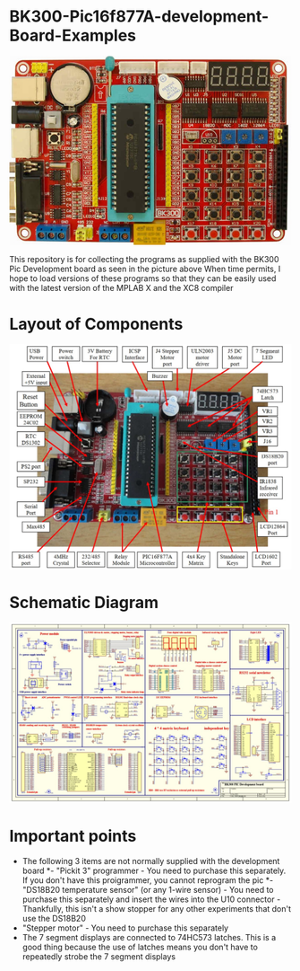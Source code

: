 # BK300-Pic16f877A-development-Board-Examples
<img src="BK300.jpg" alt="BK300 Dev board"/>

This repository is for collecting the programs as supplied with the BK300 Pic Development board as seen in the picture above
When time permits, I hope to load versions of these programs so that they can be easily used with the latest version of the MPLAB X and the XC8 compiler


# Layout of Components
<img src="BK300_Layout.jpg" alt="BK300 Layout"/>


# Schematic Diagram
<img src="BK300_Circuit_Diagram.jpg" alt="BK300 Schematics"/>

# Important points
 - The following 3 items are not normally supplied with the development board
  *- "Pickit 3" programmer  - You need to purchase this separately. If you don't have this proigrammer, you cannot reprogram the pic 
  *- "DS18B20 temperature sensor" (or any 1-wire sensor)  - You need to purchase this separately and insert the wires into the U10 connector - Thankfully, this isn't a show stopper for any other experiments that don't use the DS18B20
  - "Stepper motor"  - You need to purchase this separately
 - The 7 segment displays are connected to 74HC573 latches. This is a good thing because the use of latches means you don't have to repeatedly strobe the 7 segment displays 
 
